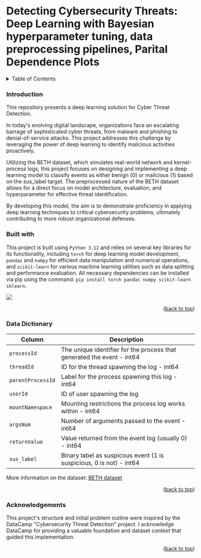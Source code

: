 # Detecting Cybersecurity Threats: Deep Learning with Bayesian hyperparameter tuning, data preprocessing pipelines, Parital Dependence Plots

<!-- TABLE OF CONTENTS -->
<details>
  <summary>Table of Contents</summary>
  <ol>
    <li><a href="#Introduction">Introduction</a></li>
    <li><a href="#built with">Built with</a></li>
    <li><a href="#data dictionary">Data Dictionary</a></li>
    <li><a href="#acknowledgments">Acknowledgments</a></li>
  </ol>
</details>

### Introduction 
This repository presents a deep learning solution for Cyber Threat Detection.

In today's evolving digital landscape, organizations face an escalating barrage of sophisticated cyber threats, from malware and phishing to denial-of-service attacks. This project addresses this challenge by leveraging the power of deep learning to identify malicious activities proactively.

Utilizing the BETH dataset, which simulates real-world network and kernel-process logs, this project focuses on designing and implementing a deep learning model to classify events as either benign (0) or malicious (1) based on the sus_label target. The preprocessed nature of the BETH dataset allows for a direct focus on model architecture, evaluation, and hyperparameter for effective threat identification.

By developing this model, the aim is to demonstrate proficiency in applying deep learning techniques to critical cybersecurity problems, ultimately contributing to more robust organizational defenses.

### Built with 
This project is built using `Python 3.12` and relies on several key libraries for its functionality, including `torch` for deep learning model development, `pandas` and `numpy` for efficient data manipulation and numerical operations, and `scikit-learn` for various machine learning utilities such as data splitting and performance evaluation. 
All necessary dependencies can be installed via pip using the command: `pip install torch pandas numpy scikit-learn sklearn`.
<p align="left">
  <a href="https://skillicons.dev">
    <img src="https://skillicons.dev/icons?i=pytorch,sklearn,anaconda,pandas,numpy" />
  </a>
</p>

<p align="right">(<a href="#readme-top">back to top</a>)</p>

### Data Dictionary

| Column     | Description              |
|------------|--------------------------|
|`processId`|The unique identifier for the process that generated the event - int64 |
|`threadId`|ID for the thread spawning the log - int64|
|`parentProcessId`|Label for the process spawning this log - int64|
|`userId`|ID of user spawning the log|Numerical - int64|
|`mountNamespace`|Mounting restrictions the process log works within - int64|
|`argsNum`|Number of arguments passed to the event - int64|
|`returnValue`|Value returned from the event log (usually 0) - int64|
|`sus_label`|Binary label as suspicous event (1 is suspicious, 0 is not) - int64|

More information on the dataset: [BETH dataset](accreditation.md)

<p align="right">(<a href="#readme-top">back to top</a>)</p>

### Acknowledgements
This project's structure and initial problem outline were inspired by the DataCamp "Cybersecurity Threat Detection" project. I acknowledge DataCamp for providing a valuable foundation and dataset context that guided this implementation.

<p align="right">(<a href="#readme-top">back to top</a>)</p>
